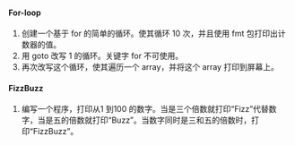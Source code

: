 #### For-loop

1. 创建一个基于 for 的简单的循环。使其循环 10 次，并且使用 fmt 包打印出计数器的值。
2. 用 goto 改写 1 的循环。关键字 for 不可使用。
3. 再次改写这个循环，使其遍历一个 array，并将这个 array 打印到屏幕上。

#### FizzBuzz

1. 编写一个程序，打印从1 到100 的数字。当是三个倍数就打印“Fizz”代替数字，当是五的倍数就打印“Buzz”。当数字同时是三和五的倍数时，打印“FizzBuzz”。

#### 

